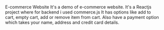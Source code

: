 E-commerce Website
It's a demo of e-commerce website.
It's a Reactjs project where for backend i used commerce.js
It has options like add to cart, empty cart, add or remove item from
cart. Also have a payment option which takes your name, address and
credit card details. 